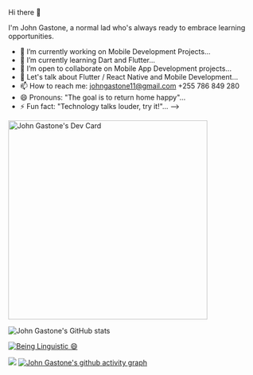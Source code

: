 Hi there 👋

I'm John Gastone, a normal lad who's always ready to embrace learning opportunities.

- 🔭 I’m currently working on Mobile Development Projects...
- 🌱 I’m currently learning Dart and Flutter...
- 👯 I’m open to collaborate on Mobile App Development projects...
- 💬 Let's talk about Flutter / React Native and Mobile Development...
- 📫 How to reach me: johngastone11@gmail.com +255 786 849 280
- 😄 Pronouns: "The goal is to return home happy"...
- ⚡ Fun fact: "Technology talks louder, try it!"...
-->

<a href="https://app.daily.dev/John_Gastone"><img src="https://api.daily.dev/devcards/28fc1a291e944d83b2647e76359f0882.png?r=o5f" width="400" alt="John Gastone's Dev Card"/></a>


![John Gastone's GitHub stats](https://github-readme-stats.vercel.app/api?username=johngastone&count_private=true&show_icons=true&theme=radical)

[![Being Linguistic 😄](https://github-readme-stats.vercel.app/api/top-langs/?username=johngastone&layout=default&theme=panda)](https://github.com/johngastone/github-readme-stats)

![](https://komarev.com/ghpvc/?username=johngastone&color=ff69b4)
[![John Gastone's github activity graph](https://github-readme-activity-graph.cyclic.app/graph?username=johngastone)](https://github.com/johngastone/github-readme-activity-graph)

